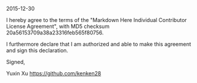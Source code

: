 2015-12-30

I hereby agree to the terms of the "Markdown Here Individual Contributor License Agreement", with MD5 checksum 20a56153709a38a23316feb565f80756.

I furthermore declare that I am authorized and able to make this agreement and sign this declaration.

Signed,

Yuxin Xu https://github.com/kenken28
